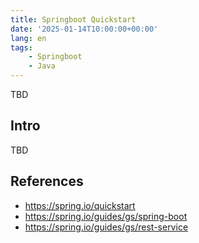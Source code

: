 ```yaml
---
title: Springboot Quickstart
date: '2025-01-14T10:00:00+00:00'
lang: en
tags:
    - Springboot
    - Java
---
```


TBD

## Intro ##

TBD

## References ##

* <https://spring.io/quickstart>
* <https://spring.io/guides/gs/spring-boot>
* <https://spring.io/guides/gs/rest-service>
